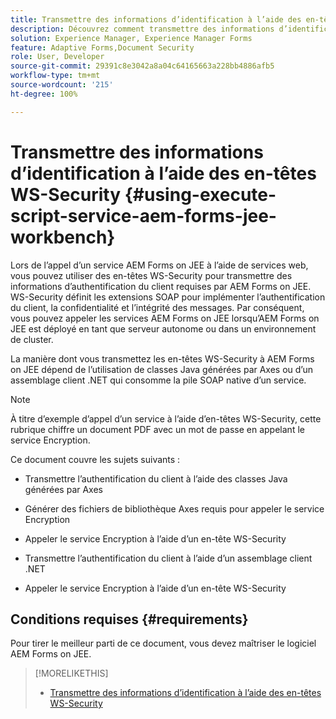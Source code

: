 ```yaml
---
title: Transmettre des informations d’identification à l’aide des en-têtes WS-security
description: Découvrez comment transmettre des informations d’identification à l’aide des en-têtes WS-security.
solution: Experience Manager, Experience Manager Forms
feature: Adaptive Forms,Document Security
role: User, Developer
source-git-commit: 29391c8e3042a8a04c64165663a228bb4886afb5
workflow-type: tm+mt
source-wordcount: '215'
ht-degree: 100%

---
```


# Transmettre des informations d’identification à l’aide des en-têtes WS-Security {#using-execute-script-service-aem-forms-jee-workbench}

Lors de l’appel d’un service AEM Forms on JEE à l’aide de services web, vous pouvez utiliser des en-têtes WS-Security pour transmettre des informations d’authentification du client requises par AEM Forms on JEE. WS-Security définit les extensions SOAP pour implémenter l’authentification du client, la confidentialité et l’intégrité des messages. Par conséquent, vous pouvez appeler les services AEM Forms on JEE lorsqu’AEM Forms on JEE est déployé en tant que serveur autonome ou dans un environnement de cluster.

La manière dont vous transmettez les en-têtes WS-Security à AEM Forms on JEE dépend de l’utilisation de classes Java générées par Axes ou d’un assemblage client .NET qui consomme la pile SOAP native d’un service.

>[!NOTE]
>
>À titre d’exemple d’appel d’un service à l’aide d’en-têtes WS-Security, cette rubrique chiffre un document PDF avec un mot de passe en appelant le service Encryption.

Ce document couvre les sujets suivants :

* Transmettre l’authentification du client à l’aide des classes Java générées par Axes

* Générer des fichiers de bibliothèque Axes requis pour appeler le service Encryption

* Appeler le service Encryption à l’aide d’un en-tête WS-Security

* Transmettre l’authentification du client à l’aide d’un assemblage client .NET

* Appeler le service Encryption à l’aide d’un en-tête WS-Security


## Conditions requises {#requirements}

Pour tirer le meilleur parti de ce document, vous devez maîtriser le logiciel AEM Forms on JEE.

>[!MORELIKETHIS]
>
>* [Transmettre des informations d’identification à l’aide des en-têtes WS-Security](assets/passing-credentials-using-ws-security-headers.pdf)
